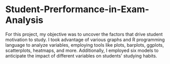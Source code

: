 # Student-Prerformance-in-Exam-Analysis


For this project, my objective was to uncover the factors that drive student motivation to study. I took advantage of various graphs and R programming language to analyze variables, employing tools like plots, barplots, ggplots, scatterplots, heatmaps, and more. Additionally, I employed six models to anticipate the impact of different variables on students' studying habits.
